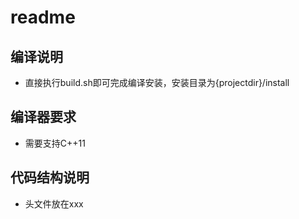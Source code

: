 # readme
## 编译说明
- 直接执行build.sh即可完成编译安装，安装目录为{projectdir}/install

## 编译器要求
- 需要支持C++11

## 代码结构说明
- 头文件放在xxx